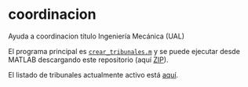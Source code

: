 # coordinacion
Ayuda a coordinacion título Ingeniería Mecánica (UAL)

El programa principal es [`crear_tribunales.m`](https://github.com/ingmec-ual/coordinacion/blob/master/crear_tribunales.m) y se puede ejecutar desde MATLAB descargando este repositorio (aquí [ZIP](https://github.com/ingmec-ual/coordinacion/archive/master.zip)).

El listado de tribunales actualmente activo está [aquí](https://docs.google.com/spreadsheets/d/1dytwLxk0odVOylk6cBjPBz4wGrvOfAJDPVx4Icz9o6I/edit#gid=0).
